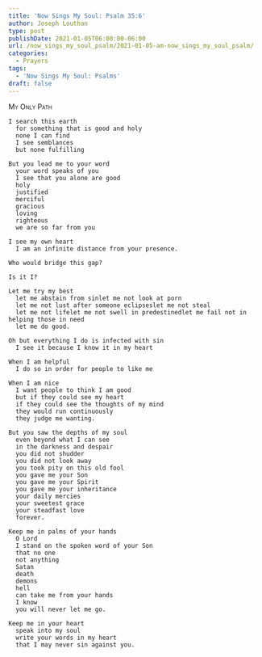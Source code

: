 ```yaml
---
title: 'Now Sings My Soul: Psalm 35:6'
author: Joseph Louthan
type: post
publishDate: 2021-01-05T06:00:00-06:00
url: /now_sings_my_soul_psalm/2021-01-05-am-now_sings_my_soul_psalm/
categories:
  - Prayers
tags:
  - 'Now Sings My Soul: Psalms'
draft: false
---
```

<div style="font-variant: small-caps;">
    My Only Path
    </div>

    I search this earth
      for something that is good and holy
      none I can find
      I see semblances
      but none fulfilling

    But you lead me to your word
      your word speaks of you
      I see that you alone are good
      holy
      justified
      merciful
      gracious
      loving
      righteous
      we are so far from you

    I see my own heart
      I am an infinite distance from your presence.
    
    Who would bridge this gap?
    
    Is it I?
    
    Let me try my best
      let me abstain from sinlet me not look at porn
      let me not lust after someone eclipseslet me not steal 
      let me not lifelet me not swell in predestinedlet me fail not in helping those in need
      let me do good.

    Oh but everything I do is infected with sin
      I see it because I know it in my heart
      
    When I am helpful
      I do so in order for people to like me
    
    When I am nice
      I want people to think I am good
      but if they could see my heart
      if they could see the thoughts of my mind
      they would run continuously
      they judge me wanting.

    But you saw the depths of my soul
      even beyond what I can see
      in the darkness and despair
      you did not shudder 
      you did not look away
      you took pity on this old fool
      you gave me your Son
      you gave me your Spirit
      you gave me your inheritance
      your daily mercies
      your sweetest grace 
      your steadfast love
      forever.

    Keep me in palms of your hands
      O Lord
      I stand on the spoken word of your Son
      that no one
      not anything
      Satan
      death
      demons
      hell
      can take me from your hands
      I know
      you will never let me go.

    Keep me in your heart
      speak into my soul
      write your words in my heart
      that I may never sin against you.
</pre>
